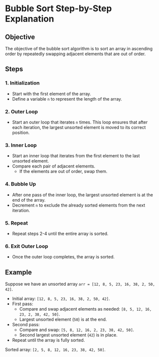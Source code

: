 # Bubble Sort Step-by-Step Explanation

## Objective

The objective of the bubble sort algorithm is to sort an array in ascending order by repeatedly swapping adjacent elements that are out of order.

## Steps

### 1. Initialization

-   Start with the first element of the array.
-   Define a variable `n` to represent the length of the array.

### 2. Outer Loop

-   Start an outer loop that iterates `n` times. This loop ensures that after each iteration, the largest unsorted element is moved to its correct position.

### 3. Inner Loop

-   Start an inner loop that iterates from the first element to the last unsorted element.
-   Compare each pair of adjacent elements.
    -   If the elements are out of order, swap them.

### 4. Bubble Up

-   After one pass of the inner loop, the largest unsorted element is at the end of the array.
-   Decrement `n` to exclude the already sorted elements from the next iteration.

### 5. Repeat

-   Repeat steps 2-4 until the entire array is sorted.

### 6. Exit Outer Loop

-   Once the outer loop completes, the array is sorted.

## Example

Suppose we have an unsorted array `arr = [12, 8, 5, 23, 16, 38, 2, 50, 42]`.

-   Initial array: `[12, 8, 5, 23, 16, 38, 2, 50, 42]`.
-   First pass:
    -   Compare and swap adjacent elements as needed: `[8, 5, 12, 16, 23, 2, 38, 42, 50]`.
    -   Largest unsorted element (`50`) is at the end.
-   Second pass:
    -   Compare and swap: `[5, 8, 12, 16, 2, 23, 38, 42, 50]`.
    -   Second largest unsorted element (`42`) is in place.
-   Repeat until the array is fully sorted.

Sorted array: `[2, 5, 8, 12, 16, 23, 38, 42, 50]`.
